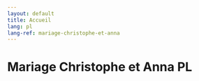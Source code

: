 ```yaml
---
layout: default
title: Accueil
lang: pl
lang-ref: mariage-christophe-et-anna
---
```


# Mariage Christophe et Anna PL